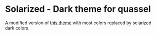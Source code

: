 Solarized - Dark theme for quassel
==================================

A modified version of [this theme](http://git.quassel-irc.org/?p=quassel.git;a=blob_plain;f=data/stylesheets/jussi01-darktheme.qss;hb=HEAD) with most colors replaced by solarized dark colors.
